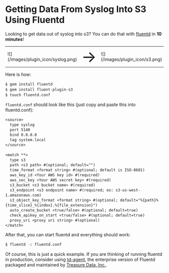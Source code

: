 # Getting Data From Syslog Into S3 Using Fluentd

Looking to get data out of syslog into s3? You can do that with [fluentd](//fluentd.org) in **10 minutes**!

<table>
  <td>![](/images/plugin_icon/syslog.png)</td>
  <td><span style="font-size:50px">&#8594;</span></td>
  <td>![](/images/plugin_icon/s3.png)</td>
</table>

Here is how:

```bash
$ gem install fluentd
$ gem install fluent-plugin-s3
$ touch fluentd.conf
```

`fluentd.conf` should look like this (just copy and paste this into fluentd.conf):


    <source>
      type syslog
      port 5140
      bind 0.0.0.0
      tag system.local
    </source>

    <match **>
      type s3
      path <s3 path> #(optional; default="")
      time_format <format string> #(optional; default is ISO-8601)
      aws_key_id <Your AWS key id> #(required)
      aws_sec_key <Your AWS secret key> #(required)
      s3_bucket <s3 bucket name> #(required)
      s3_endpoint <s3 endpoint name> #(required; ex: s3-us-west-1.amazonaws.com)
      s3_object_key_format <format string> #(optional; default="%{path}%{time_slice}_%{index}.%{file_extension}")
      auto_create_bucket <true/false> #(optional; default=true)
      check_apikey_on_start <true/false> #(optional; default=true)
      proxy_uri <proxy uri string> #(optional)
    </match>

After that, you can start fluentd and everything should work:

```bash
$ fluentd -c fluentd.conf
```

Of course, this is just a quick example. If you are thinking of running fluentd in production, consider using [td-agent](//docs.treasure-data.com/articles/td-agent), the enterprise version of Fluentd packaged and maintained by [Treasure Data, Inc.](//www.treasure-data.com).
